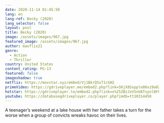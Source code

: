 ```yaml
---
date: 2020-11-14 01:45:50
lang: en
lang-ref: Becky (2020)
lang_selector: false
layout: post
title: Becky (2020)
image: /assets/images/967.jpg
featured_image: /assets/images/967.jpg
author: maxflix21
genre:
  - Action
  - Thriller
country: United States
content_rating: PG-13
featured: false
imageshadow: true
netflix: https://movstar.xyz/embed/Vj1BkrQ5sT1cGH2
primeVideo: https://gdriveplayer.me/embed2.php?link=SKjX8Sxpple86xz9aOZ%252FgQiqroN4RFrbvqaESOuYI1JNcKw00F64cBNYFKg2AKbNlTQVPCxga7Nkjdsxf4w7dbgj%252BeckswPlYRGnqRfPnCu7dst%252Fgg4s5uXhC95uKA2mbgXqwnbByyDvX%252BYkn8mxBZkZ8%252BkdW20T%252FrMpWBF9pS2Lt2cmRyS3lyLldoY%252BSYgBM%253D
hotstar: https://gdriveplayer.to/embed2.php?link=x%252BzJxVSnUATuyolBF6VSrg5p%252FMq5LFU6SA6haW3ynFBKq0e5cvkeEE8htzIUEYZjG2mrB1ZZPciSr%252FayWRayecSOvwbr4OX%252ByXDzsrF9cywZjSkLpxTPX8qYoYDcF5ejC4Mw9wsbyBF0tmtoBdgvAQVoV8q8BpvG0jyVkJqJBLm3y67zLzyEtBbSelJRsvBk0%253D
youtube: https://databasegdriveplayer.co/player.php?imdb=tt10314450
---
```

A teenager’s weekend at a lake house with her father takes a turn for the worse when a group of convicts wreaks havoc on their lives.